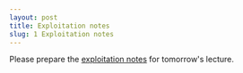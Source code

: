 ```yaml
---
layout: post
title: Exploitation notes
slug: 1 Exploitation notes
---
```


Please prepare the [exploitation notes](/materials/exploitation.handouts.pdf) for tomorrow's lecture.
